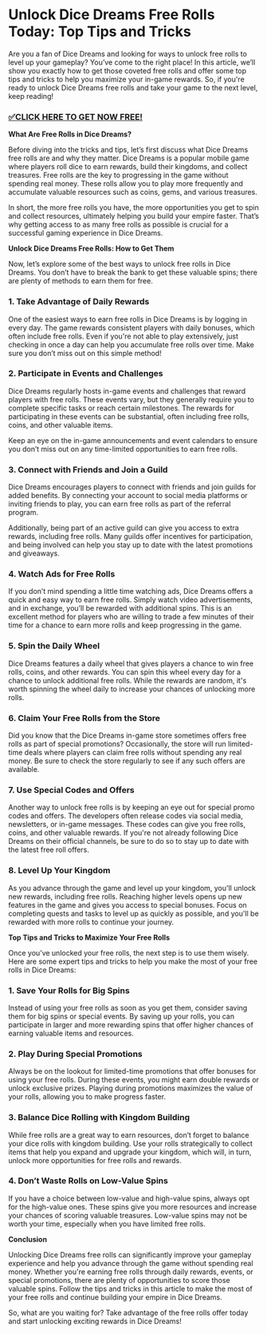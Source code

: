 # Unlock Dice Dreams Free Rolls Today: Top Tips and Tricks

Are you a fan of Dice Dreams and looking for ways to unlock free rolls to level up your gameplay? You’ve come to the right place! In this article, we’ll show you exactly how to get those coveted free rolls and offer some top tips and tricks to help you maximize your in-game rewards. So, if you're ready to unlock Dice Dreams free rolls and take your game to the next level, keep reading!

### [✅CLICK HERE TO GET NOW FREE!](https://freeforyou.xyz/dice/dreams/)

**What Are Free Rolls in Dice Dreams?**

Before diving into the tricks and tips, let’s first discuss what Dice Dreams free rolls are and why they matter. Dice Dreams is a popular mobile game where players roll dice to earn rewards, build their kingdoms, and collect treasures. Free rolls are the key to progressing in the game without spending real money. These rolls allow you to play more frequently and accumulate valuable resources such as coins, gems, and various treasures.

In short, the more free rolls you have, the more opportunities you get to spin and collect resources, ultimately helping you build your empire faster. That’s why getting access to as many free rolls as possible is crucial for a successful gaming experience in Dice Dreams.

**Unlock Dice Dreams Free Rolls: How to Get Them**

Now, let’s explore some of the best ways to unlock free rolls in Dice Dreams. You don’t have to break the bank to get these valuable spins; there are plenty of methods to earn them for free.

### 1. **Take Advantage of Daily Rewards**

One of the easiest ways to earn free rolls in Dice Dreams is by logging in every day. The game rewards consistent players with daily bonuses, which often include free rolls. Even if you're not able to play extensively, just checking in once a day can help you accumulate free rolls over time. Make sure you don’t miss out on this simple method!

### 2. **Participate in Events and Challenges**

Dice Dreams regularly hosts in-game events and challenges that reward players with free rolls. These events vary, but they generally require you to complete specific tasks or reach certain milestones. The rewards for participating in these events can be substantial, often including free rolls, coins, and other valuable items.

Keep an eye on the in-game announcements and event calendars to ensure you don’t miss out on any time-limited opportunities to earn free rolls.

### 3. **Connect with Friends and Join a Guild**

Dice Dreams encourages players to connect with friends and join guilds for added benefits. By connecting your account to social media platforms or inviting friends to play, you can earn free rolls as part of the referral program.

Additionally, being part of an active guild can give you access to extra rewards, including free rolls. Many guilds offer incentives for participation, and being involved can help you stay up to date with the latest promotions and giveaways.

### 4. **Watch Ads for Free Rolls**

If you don’t mind spending a little time watching ads, Dice Dreams offers a quick and easy way to earn free rolls. Simply watch video advertisements, and in exchange, you’ll be rewarded with additional spins. This is an excellent method for players who are willing to trade a few minutes of their time for a chance to earn more rolls and keep progressing in the game.

### 5. **Spin the Daily Wheel**

Dice Dreams features a daily wheel that gives players a chance to win free rolls, coins, and other rewards. You can spin this wheel every day for a chance to unlock additional free rolls. While the rewards are random, it's worth spinning the wheel daily to increase your chances of unlocking more rolls.

### 6. **Claim Your Free Rolls from the Store**

Did you know that the Dice Dreams in-game store sometimes offers free rolls as part of special promotions? Occasionally, the store will run limited-time deals where players can claim free rolls without spending any real money. Be sure to check the store regularly to see if any such offers are available.

### 7. **Use Special Codes and Offers**

Another way to unlock free rolls is by keeping an eye out for special promo codes and offers. The developers often release codes via social media, newsletters, or in-game messages. These codes can give you free rolls, coins, and other valuable rewards. If you're not already following Dice Dreams on their official channels, be sure to do so to stay up to date with the latest free roll offers.

### 8. **Level Up Your Kingdom**

As you advance through the game and level up your kingdom, you'll unlock new rewards, including free rolls. Reaching higher levels opens up new features in the game and gives you access to special bonuses. Focus on completing quests and tasks to level up as quickly as possible, and you'll be rewarded with more rolls to continue your journey.

**Top Tips and Tricks to Maximize Your Free Rolls**

Once you’ve unlocked your free rolls, the next step is to use them wisely. Here are some expert tips and tricks to help you make the most of your free rolls in Dice Dreams:

### 1. **Save Your Rolls for Big Spins**

Instead of using your free rolls as soon as you get them, consider saving them for big spins or special events. By saving up your rolls, you can participate in larger and more rewarding spins that offer higher chances of earning valuable items and resources.

### 2. **Play During Special Promotions**

Always be on the lookout for limited-time promotions that offer bonuses for using your free rolls. During these events, you might earn double rewards or unlock exclusive prizes. Playing during promotions maximizes the value of your rolls, allowing you to make progress faster.

### 3. **Balance Dice Rolling with Kingdom Building**

While free rolls are a great way to earn resources, don’t forget to balance your dice rolls with kingdom building. Use your rolls strategically to collect items that help you expand and upgrade your kingdom, which will, in turn, unlock more opportunities for free rolls and rewards.

### 4. **Don’t Waste Rolls on Low-Value Spins**

If you have a choice between low-value and high-value spins, always opt for the high-value ones. These spins give you more resources and increase your chances of scoring valuable treasures. Low-value spins may not be worth your time, especially when you have limited free rolls.

**Conclusion**

Unlocking Dice Dreams free rolls can significantly improve your gameplay experience and help you advance through the game without spending real money. Whether you're earning free rolls through daily rewards, events, or special promotions, there are plenty of opportunities to score those valuable spins. Follow the tips and tricks in this article to make the most of your free rolls and continue building your empire in Dice Dreams.

So, what are you waiting for? Take advantage of the free rolls offer today and start unlocking exciting rewards in Dice Dreams!
